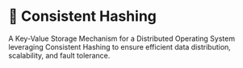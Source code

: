 # 🔖 Consistent Hashing
A Key-Value Storage Mechanism for a Distributed Operating System leveraging Consistent Hashing to ensure efficient data distribution, scalability, and fault tolerance.

